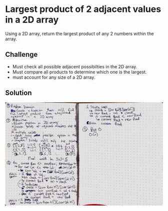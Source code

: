 # Largest product of 2 adjacent values in a 2D array
Using a 2D array, return the largest product of any 2 numbers within the array.

## Challenge
- Must check all possible adjacent possibilties in the 2D array.
- Must compare all products to determine which one is the largest.
- must account for any size of a 2D array.

## Solution
![whiteboard](assets/array_adjacent_product.JPG)
